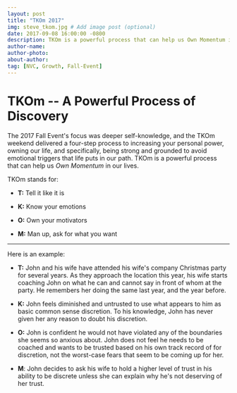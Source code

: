 ```yaml
---
layout: post
title: "TKOm 2017"
img: steve_tkom.jpg # Add image post (optional)
date: 2017-09-08 16:00:00 -0800 
description: TKOm is a powerful process that can help us Own Momentum in our lives.
author-name: 
author-photo: 
about-author: 
tag: [NVC, Growth, Fall-Event]
---
```

# TKOm -- A Powerful Process of Discovery

The 2017 Fall Event's focus was deeper self-knowledge, and the TKOm weekend delivered a four-step process to increasing your personal power, owning our life, and specifically, being strong and grounded to avoid emotional triggers that life puts in our path. TKOm is a powerful process that can help us _Own Momentum_ in our lives.  


TKOm stands for:

* **T:** Tell it like it is

* **K:** Know your emotions

* **O:** Own your motivators

* **M:** Man up, ask for what you want

* * * 

Here is an example:

* **T:** John and his wife have attended his wife's company Christmas party for several years. As they approach the location this year, his wife starts coaching John on what he can and cannot say in front of whom at the party. He remembers her doing the same last year, and the year before.

* **K:** John feels diminished and untrusted to use what appears to him as basic common sense discretion. To his knowledge, John has never given her any reason to doubt his discretion.

* **O:** John is confident he would not have violated any of the boundaries she seems so anxious about. John does not feel he needs to be coached and wants to be trusted based on his own track record of for discretion, not the worst-case fears that seem to be coming up for her. 

* **M**: John decides to ask his wife to hold a higher level of trust in his ability to be discrete unless she can explain why he's not deserving of her trust.